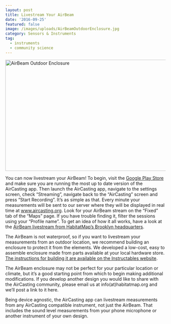 ```yaml
---
layout: post
title: Livestream Your AirBeam
date: '2016-09-25'
featured: false
image: /images/uploads/AirBeamOutdoorEnclosure.jpg
category: Sensors & Instruments
tag:
  - instruments
  - community science
---
```

<p><a href="http://www.instructables.com/id/AirBeam-Outdoor-Enclosure/" target="_blank"><img style="text-decoration: underline;" title="AirBeam Outdoor Enclosure" src="{{ site.baseurl }}/assets/AirBeamOutdoorEnclosure.jpg" alt="AirBeam Outdoor Enclosure" width="600" height="349" /></a></p>
<p>You can now livestream your AirBeam! To begin, visit the <a title="Google Play Store" href="https://play.google.com/store/apps/details?id=pl.llp.aircasting&amp;hl=en" target="_blank">Google Play Store</a> and make sure you are running the most up to date version of the AirCasting app. Then launch the AirCasting app, navigate to the settings screen, check “Streaming”, navigate back to the “AirCasting” screen and press “Start Recording”. It’s as simple as that. Every minute your measurements will be sent to our server where they will be displayed in real time at <a title="AirCasting" href="http://aircasting.org/" target="_blank">www.aircasting.org</a>. Look for your AirBeam stream on the “Fixed” tab of the “Maps” page. If you have trouble finding it, filter the sessions using your “Profile name”. To get an idea of how it all works, have a look at the <a title="HabitatMap HQ Livestream" href="http://bit.ly/HabitatHQ" target="_blank">AirBeam livestream from HabitatMap’s Brooklyn headquarters</a>.</p>
<p>The AirBeam is not waterproof, so if you want to livestream your measurements from an outdoor location, we recommend building an enclosure to protect it from the elements. We developed a low-cost, easy to assemble enclosure made from parts available at your local hardware store. <a title="Instructables" href="http://www.instructables.com/id/AirBeam-Outdoor-Enclosure/" target="_blank">The instructions for building it are available on the Instructables website</a>.</p>
<p>The AirBeam enclosure may not be perfect for your particular location or climate, but it’s a good starting point from which to begin making additional modifications. If you develop another design you would like to share with the AirCasting community, please email us at info(at)habitatmap.org and we’ll post a link to it here.</p>
<p>Being device agnostic, the AirCasting app can livestream measurements from any AirCasting compatible instrument, not just the AirBeam. That includes the sound level measurements from your phone microphone or another instrument of your own design.</p>

